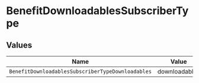 # BenefitDownloadablesSubscriberType


## Values

| Name                                              | Value                                             |
| ------------------------------------------------- | ------------------------------------------------- |
| `BenefitDownloadablesSubscriberTypeDownloadables` | downloadables                                     |